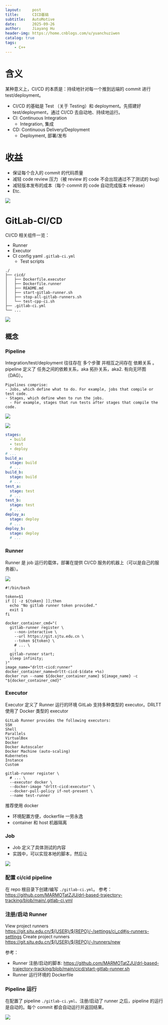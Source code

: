 ```yaml
---
layout:     post
title:      CICD基础
subtitle:   AutoMotive
date:       2025-09-26
author:     Jiayang Hu
header-img: https://home.cnblogs.com/u/yuanchuziwen
catalog: true
tags:
    - C++
---
```


# 含义
某种意义上，CI/CD 的本质是：持续地针对每一个推到远端的 commit 进行 test/deployment。
- CI/CD 的基础是 Test （关于 Testing）和 deployment。先搭建好 test/deployment，通过 CI/CD 去自动地、持续地运行。
- CI: Continuous Integration
  - Integration, 集成
- CD: Continuous Delivery/Deployment
  - Deployment, 部署/发布

# 收益
- 保证每个合入的 commit 的代码质量
- 减轻 code review 压力（被 review 的 code 不会出现通过不了测试的 bug）
- 减轻版本发布的成本（每个 commit 的 code 自动完成版本 release）
- Etc.

![](/img/cicd_structure.png)


# GitLab-CI/CD
CI/CD 相关组件一览：
- Runner
- Executor
- CI config yaml `.gitlab-ci.yml`
  - Test scripts
```
./
├── cicd/
│   ├── Dockerfile.executor
│   ├── Dockerfile.runner
│   ├── README.md
│   ├── start-gitlab-runner.sh
│   ├── stop-all-gitlab-runners.sh
│   └── test-cpp-ci.sh
├── .gitlab-ci.yml
└── ...
```

![](/img/gitlab.png/)


## 概念
### Pipeline
Integration/test/deployment 往往存在 多个步骤 并相互之间存在 依赖关系 。
pipeline 定义了 任务之间的依赖关系，aka 拓扑关系，aka2. 有向无环图（DAG）。

```
Pipelines comprise:
- Jobs, which define what to do. For example, jobs that compile or test code.
- Stages, which define when to run the jobs. 
  - For example, stages that run tests after stages that compile the code.
```


![](/img/pipeline.png)

![](/img/three_stage.png)

```yaml
stages:
  - build
  - test
  - deploy
# ...
build_a:
  stage: build
  # ...
build_b:
  stage: build
  # ...
test_a:
  stage: test
  # ...
test_b:
  stage: test
  # ...
deploy_a:
  stage: deploy
  # ...
deploy_b:
  stage: deploy
  # ...
```


### Runner
Runner 是 job 运行的载体，部署在提供 CI/CD 服务的机器上（可以是自己的服务器）。

![](/img/gitflow.png)

```shell
#!/bin/bash

token=$1
if [[ -z ${token} ]];then
  echo "No gitlab runner token provided."
  exit 1
fi

docker_container_cmd="(
  gitlab-runner register \
    --non-interactive \
    --url https://git.sjtu.edu.cn \
    --token ${token} \
    # ... \
    ;
  gitlab-runner start;
  sleep infinity;
)"
image_name="drltt-cicd:runner"
docker_container_name=drltt-cicd-$(date +%s)
docker run --name ${docker_container_name} ${image_name} -c "${docker_container_cmd}"
```

### Executor
Executor 定义了 Runner 运行的环境
GitLab 支持多种类型的 executor。DRLTT 使用了 Docker 类型的 executor

```
GitLab Runner provides the following executors:
SSH
Shell
Parallels
VirtualBox
Docker
Docker Autoscaler
Docker Machine (auto-scaling)
Kubernetes
Instance
Custom
```

```shell
gitlab-runner register \
  # ... \
  --executor docker \
  --docker-image "drltt-cicd:executor" \
  --docker-pull-policy if-not-present \
  --name test-runner
```

推荐使用 docker
- 环境配置方便，dockerfile 一劳永逸
- container 和 host 机器隔离

### Job 
- Job 定义了具体测试的内容
- 实践中，可以实现本地的脚本，然后让

![](/img/gitlab_test.png)


### 配置 ci/cid pipeline
在 repo 根目录下创建/编写 `./gitlab-ci.yml`。
参考：https://github.com/MARMOTatZJU/drl-based-trajectory-tracking/blob/main/.gitlab-ci.yml

### 注册/启动 Runner
View project runners
https://git.sjtu.edu.cn/${USER}/${REPO}/-/settings/ci_cd#js-runners-settings
Create project runners
https://git.sjtu.edu.cn/${USER}/${REPO}/-/runners/new

参考：
- Runner 注册/启动的脚本: https://github.com/MARMOTatZJU/drl-based-trajectory-tracking/blob/main/cicd/start-gitlab-runner.sh
- Runner 运行环境的 Dockerfile

### Pipeline 运行
在配置了 pipeline `./gitlab-ci.yml`、注册/启动了 runner 之后，pipeline 的运行是自动的。每个 commit 都会自动运行并返回结果。

![](/img/runner_pipeline.png)
